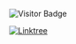![Visitor Badge](https://komarev.com/ghpvc/?username=ecskn&style=flat-square&color=green&label=Views)

[![Linktree](https://img.shields.io/badge/Linktree-43E660?style=flat-square&logo=linktree&logoColor=white)](https://linktr.ee/cskn)
